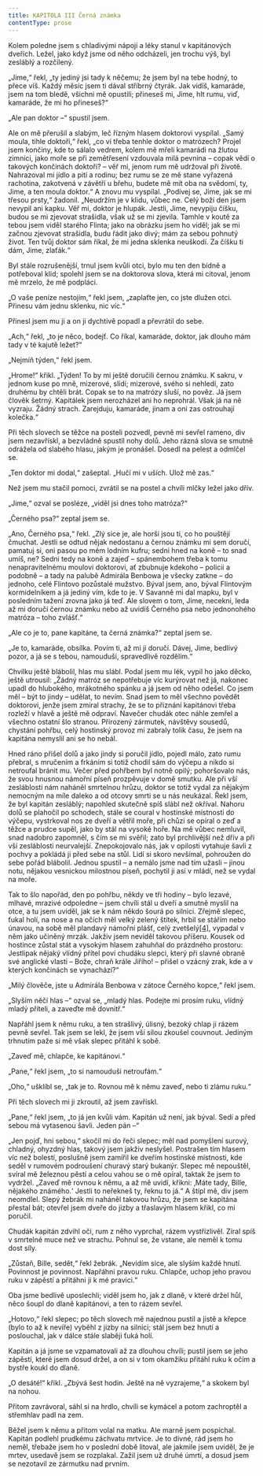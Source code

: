 ```yaml
---
title: KAPITOLA III Černá známka
contentType: prose
---
```


<section>

Kolem poledne jsem s chladivými nápoji a léky stanul v kapitánových dveřích. Ležel, jako když jsme od něho odcházeli, jen trochu výš, byl zesláblý a rozčilený.

„Jime,“ řekl, „ty jediný jsi tady k něčemu; že jsem byl na tebe hodný, to přece víš. Každý měsíc jsem ti dával stříbrný čtyrák. Jak vidíš, kamaráde, jsem na tom bledě, všichni mě opustili; přineseš mi, Jime, hlt rumu, viď, kamaráde, že mi ho přineseš?“

„Ale pan doktor –“ spustil jsem.

Ale on mě přerušil a slabým, leč řízným hlasem doktorovi vyspílal. „Samý moula, tihle doktoři,“ řekl, „co ví třeba tenhle doktor o matrózech? Projel jsem končiny, kde to sálalo vedrem, kolem mě mřeli kamarádi na žlutou zimnici, jako moře se při zemětřesení vzdouvala milá pevnina – copak vědí o takových končinách doktoři? – věř mi, jenom rum mě udržoval při životě. Nahrazoval mi jídlo a pití a rodinu; bez rumu se ze mě stane vyřazená rachotina, zakotvená v závětří u břehu, budete mě mít oba na svědomí, ty, Jime, a ten moula doktor.“ A znovu mu vyspílal. „Podívej se, Jime, jak se mi třesou prsty,“ žadonil. „Neudržím je v klidu, vůbec ne. Celý boží den jsem nevypil ani kapku. Věř mi, doktor je hlupák. Jestli, Jime, nevypiju číšku, budou se mi zjevovat strašidla, však už se mi zjevila. Tamhle v koutě za tebou jsem viděl starého Flinta; jako na obrázku jsem ho viděl; jak se mi začnou zjevovat strašidla, budu řádit jako divý; mám za sebou pohnutý život. Ten tvůj doktor sám říkal, že mi jedna sklenka neuškodí. Za číšku ti dám, Jime, zlaťák.“

Byl stále rozrušenější, trnul jsem kvůli otci, bylo mu ten den bídně a potřeboval klid; spolehl jsem se na doktorova slova, která mi citoval, jenom mě mrzelo, že mě podplácí.

„O vaše peníze nestojím,“ řekl jsem, „zaplaťte jen, co jste dlužen otci. Přinesu vám jednu sklenku, nic víc.“

Přinesl jsem mu ji a on ji dychtivě popadl a převrátil do sebe.

„Ach,“ řekl, „to je něco, bodejť. Co říkal, kamaráde, doktor, jak dlouho mám tady v té kajutě ležet?“

„Nejmíň týden,“ řekl jsem.

„Hrome!“ křikl. „Týden! To by mi ještě doručili černou známku. K sakru, v jednom kuse po mně, mizerové, slídí; mizerové, svého si nehledí, zato druhému by chtěli brát. Copak se to na matrózy sluší, no pověz. Já jsem člověk šetrný. Kapitálek jsem nerozházel ani ho neprohrál. Však já na ně vyzraju. Žádný strach. Zarejduju, kamaráde, jinam a oni zas ostrouhají kolečka.“

Při těch slovech se těžce na posteli pozvedl, pevně mi sevřel rameno, div jsem nezavřískl, a bezvládně spustil nohy dolů. Jeho rázná slova se smutně odrážela od slabého hlasu, jakým je pronášel. Dosedl na pelest a odmlčel se.

„Ten doktor mi dodal,“ zašeptal. „Hučí mi v uších. Ulož mě zas.“

Než jsem mu stačil pomoci, zvrátil se na postel a chvíli mlčky ležel jako dřív.

„Jime,“ ozval se posléze, „viděl jsi dnes toho matróza?“

„Černého psa?“ zeptal jsem se.

„Ano, Černého psa,“ řekl. „Zlý sice je, ale horší jsou ti, co ho pouštějí čmuchat. Jestli se odtud nějak nedostanu a černou známku mi sem doručí, pamatuj si, oni pasou po mém lodním kufru; sedni hned na koně – to snad umíš, ne? Sedni tedy na koně a zajeď – spánembohem třeba k tomu nenapravitelnému moulovi doktorovi, ať zbubnuje kdekoho – policii a podobně – a tady na palubě Admirála Benbowa je všecky zatkne – do jednoho, celé Flintovo pozůstalé mužstvo. Býval jsem, ano, býval Flintovým kormidelníkem a já jediný vím, kde to je. V Savanně mi dal mapku, byl v posledním tažení zrovna jako já teď. Ale slovem o tom, Jime, necekni, leda až mi doručí černou známku nebo až uvidíš Černého psa nebo jednonohého matróza – toho zvlášť.“

„Ale co je to, pane kapitáne, ta černá známka?“ zeptal jsem se.

„Je to, kamaráde, obsílka. Povím ti, až mi ji doručí. Dávej, Jime, bedlivý pozor, a já se s tebou, namouduši, spravedlivě rozdělím.“

Chvilku ještě blábolil, hlas mu slábl. Podal jsem mu lék, vypil ho jako děcko, ještě utrousil: „Žádný matróz se nepotřebuje víc kurýrovat než já, nakonec upadl do hlubokého, mrákotného spánku a já jsem od něho odešel. Co jsem měl – být to jindy – udělat, to nevím. Snad jsem to měl všechno povědět doktorovi, jenže jsem zmíral strachy, že se to přiznání kapitánovi třeba rozleží v hlavě a ještě mě odpraví. Navečer chudák otec náhle zemřel a všechno ostatní šlo stranou. Přirozený zármutek, návštěvy sousedů, chystání pohřbu, celý hostinský provoz mi zabraly tolik času, že jsem na kapitána nemyslil ani se ho nebál.

Hned ráno přišel dolů a jako jindy si poručil jídlo, pojedl málo, zato rumu přebral, s mručením a frkáním si totiž chodil sám do výčepu a nikdo si netroufal bránit mu. Večer před pohřbem byl notně opilý; pohoršovalo nás, že svou hnusnou námořní píseň prozpěvuje v domě smutku. Ale při vší zesláblosti nám naháněl smrtelnou hrůzu, doktor se totiž vydal za nějakým nemocným na míle daleko a od otcovy smrti se u nás neukázal. Řekl jsem, že byl kapitán zesláblý; napohled skutečně spíš slábl než okříval. Nahoru dolů se plahočil po schodech, stále se coural v hostinské místnosti do výčepu, vystrkoval nos ze dveří a větřil moře, při chůzi se opíral o zeď a těžce a prudce supěl, jako by stál na vysoké hoře. Na mě vůbec nemluvil, snad nadobro zapomněl, s čím se mi svěřil; zato byl prchlivější než dřív a při vší zesláblosti neurvalejší. Znepokojovalo nás, jak v opilosti vytahuje šavli z pochvy a pokládá ji před sebe na stůl. Lidí si skoro nevšímal, pohroužen do sebe pořád blábolil. Jednou spustil – a nemálo jsme nad tím užasli – jinou notu, nějakou vesnickou milostnou píseň, pochytil ji asi v mládí, než se vydal na moře.

Tak to šlo napořád, den po pohřbu, někdy ve tři hodiny – bylo lezavé, mlhavé, mrazivé odpoledne – jsem chvíli stál u dveří a smutně myslil na otce, a tu jsem uviděl, jak se k nám někdo šourá po silnici. Zřejmě slepec, ťukal holí, na nose a na očích měl velký zelený štítek, hrbil se stářím nebo únavou, na sobě měl plandavý námořní plášť, celý zvetšelý[\[4\]](./resources/undefined), vypadal v něm jako učiněný mrzák. Jakživ jsem neviděl takovou příšeru. Kousek od hostince zůstal stát a vysokým hlasem zahuhňal do prázdného prostoru: Jestlipak nějaký vlídný přítel poví chudáku slepci, který při slavné obraně své anglické vlasti – Bože, chraň krále Jiřího! – přišel o vzácný zrak, kde a v kterých končinách se vynachází?“

„Milý člověče, jste u Admirála Benbowa v zátoce Černého kopce,“ řekl jsem.

„Slyším něčí hlas –“ ozval se, „mladý hlas. Podejte mi prosím ruku, vlídný mladý příteli, a zaveďte mě dovnitř.“

Napřáhl jsem k němu ruku, a ten strašlivý, úlisný, bezoký chlap ji rázem pevně sevřel. Tak jsem se lekl, že jsem vší silou zkoušel couvnout. Jediným trhnutím paže si mě však slepec přitáhl k sobě.

„Zaveď mě, chlapče, ke kapitánovi.“

„Pane,“ řekl jsem, „to si namouduši netroufám.“

„Oho,“ ušklíbl se, „tak je to. Rovnou mě k němu zaveď, nebo ti zlámu ruku.“

Při těch slovech mi ji zkroutil, až jsem zavřískl.

„Pane,“ řekl jsem, „to já jen kvůli vám. Kapitán už není, jak býval. Sedí a před sebou má vytasenou šavli. Jeden pán –“

„Jen pojď, hni sebou,“ skočil mi do řeči slepec; měl nad pomyšlení surový, chladný, ohyzdný hlas, takový jsem jakživ neslyšel. Postrašen tím hlasem víc než bolestí, poslušně jsem zamířil ke dveřím hostinské místnosti, kde seděl v rumovém podroušení churavý starý bukanýr. Slepec mě nepouštěl, svíral mě železnou pěstí a celou vahou se o mě opíral, taktak že jsem to vydržel. „Zaveď mě rovnou k němu, a až mě uvidí, křikni: ‚Máte tady, Bille, nějakého známého.‘ Jestli to neřekneš ty, řeknu to já.“ A štípl mě, div jsem neomdlel. Slepý žebrák mi naháněl takovou hrůzu, že jsem se kapitána přestal bát; otevřel jsem dveře do jizby a třaslavým hlasem křikl, co mi poručil.

Chudák kapitán zdvihl oči, rum z něho vyprchal, rázem vystřízlivěl. Zíral spíš v smrtelné muce než ve strachu. Pohnul se, že vstane, ale neměl k tomu dost síly.

„Zůstaň, Bille, sedět,“ řekl žebrák. „Nevidím sice, ale slyším každé hnutí. Povinnost je povinnost. Napřáhni pravou ruku. Chlapče, uchop jeho pravou ruku v zápěstí a přitáhni ji k mé pravici.“

Oba jsme bedlivě uposlechli; viděl jsem ho, jak z dlaně, v které držel hůl, něco šoupl do dlaně kapitánovi, a ten to rázem sevřel.

„Hotovo,“ řekl slepec; po těch slovech mě najednou pustil a jistě a křepce (bylo to až k nevíře) vyběhl z jizby na silnici; stál jsem bez hnutí a poslouchal, jak v dálce stále slaběji ťuká holí.

Kapitán a já jsme se vzpamatovali až za dlouhou chvíli; pustil jsem se jeho zápěstí, které jsem dosud držel, a on si v tom okamžiku přitáhl ruku k očím a bystře koukl do dlaně.

„O desáté!“ křikl. „Zbývá šest hodin. Ještě na ně vyzrajeme,“ a skokem byl na nohou.

Přitom zavrávoral, sáhl si na hrdlo, chvíli se kymácel a potom zachroptěl a střemhlav padl na zem.

Běžel jsem k němu a přitom volal na matku. Ale marně jsem pospíchal. Kapitán podlehl prudkému záchvatu mrtvice. Je to divné, rád jsem ho neměl, třebaže jsem ho v poslední době litoval, ale jakmile jsem uviděl, že je mrtev, usedavě jsem se rozplakal. Zažil jsem už druhé úmrtí, a dosud jsem se nezotavil ze zármutku nad prvním.

</section>
